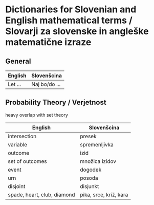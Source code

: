 # Dictionaries for Slovenian and English mathematical terms / Slovarji za slovenske in angleške matematične izraze

## General

| English | Slovenšcina |
|---------|-------------|
| Let ... | Naj bo/do ...|

## Probability Theory / Verjetnost

heavy overlap with set theory

| English | Slovenšcina |
|---------|-------------|
| intersection | presek |
| variable | spremenljivka |
| outcome | izid |
| set of outcomes | množica izidov |
| event | dogodek |
| urn | posoda |
| disjoint | disjunkt |
| spade, heart, club, diamond | pika, srce, križ, kara |
